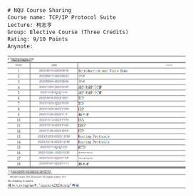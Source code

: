 ```
# NQU Course Sharing
Course name: TCP/IP Protocol Suite 
Lecture: 柯志亨
Group: Elective Course (Three Credits)
Rating: 9/10 Points
Anynote: 
```
<img src="Images/chart.png" alt="Teaching Progress Chart" width="400"/>